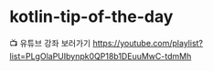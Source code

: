 # kotlin-tip-of-the-day

📺 유튜브 강좌 보러가기
https://youtube.com/playlist?list=PLgOlaPUIbynpk0QP18b1DEuuMwC-tdmMh
